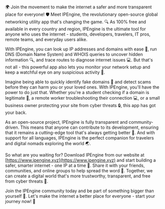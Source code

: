 🌍 Join the movement to make the internet a safer and more transparent place for everyone! 🛡️ Meet IPEngine, the revolutionary open-source global networking utility app that's changing the game. 🔍 As 100% free and available in every country and region, IPEngine is the ultimate tool for anyone who uses the internet - students, developers, travelers, IT pros, remote teams, and everyday users alike.

With IPEngine, you can look up IP addresses and domains with ease 📡, run DNS (Domain Name System) and WHOIS queries to uncover hidden information 🔍, and trace routes to diagnose internet issues 💻. But that's not all - this powerful app also lets you monitor your network setup and keep a watchful eye on any suspicious activity 👀.

Imagine being able to quickly identify fake domains 🚫 and detect scams before they can harm you or your loved ones. With IPEngine, you'll have the power to do just that. Whether you're a student checking if a domain is legitimate 📖, a remote worker troubleshooting their connection 💻, or a small business owner protecting your site from cyber threats 🔒, this app has got your back.

As an open-source project, IPEngine is fully transparent and community-driven. This means that anyone can contribute to its development, ensuring that it remains a cutting-edge tool that's always getting better 🚀. And with support for all languages, IPEngine is the perfect companion for travelers and digital nomads exploring the world 🌏.

So what are you waiting for? Download IPEngine from our website at [https://www.ipengine.xyz](https://www.ipengine.xyz) and start building a safer, smarter internet - one IP at a time 🔗. Share it with your friends, communities, and online groups to help spread the word 📱. Together, we can create a digital world that's more trustworthy, transparent, and free from cyber threats 💪.

Join the IPEngine community today and be part of something bigger than yourself 🌟. Let's make the internet a better place for everyone - start your journey now! 🚀